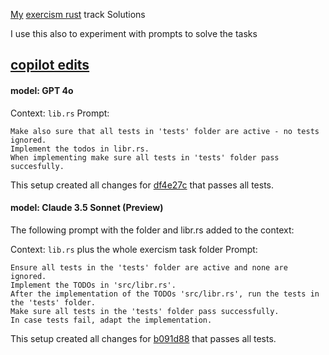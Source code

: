 [My](https://exercism.io/profiles/lotharschulz) [exercism rust](https://exercism.org/tracks/rust/exercises/) track Solutions


I use this also to experiment with prompts to solve the tasks

## [copilot edits](https://code.visualstudio.com/docs/copilot/copilot-edits)

#### model: GPT 4o

Context: `lib.rs`
Prompt:

```
Make also sure that all tests in 'tests' folder are active - no tests ignored. 
Implement the todos in libr.rs. 
When implementing make sure all tests in 'tests' folder pass succesfully. 
```

This setup created all changes for [df4e27c](https://github.com/lotharschulz/exercism-rust/commit/df4e27c10cff8a3e650e3c853c51bf72b58b65b0) that passes all tests.

#### model: Claude 3.5 Sonnet (Preview)

The following prompt with the folder and libr.rs added to the context:

Context: `lib.rs` plus the whole exercism task folder 
Prompt:

```
Ensure all tests in the 'tests' folder are active and none are ignored. 
Implement the TODOs in 'src/libr.rs'. 
After the implementation of the TODOs 'src/libr.rs', run the tests in the 'tests' folder.
Make sure all tests in the 'tests' folder pass successfully. 
In case tests fail, adapt the implementation.
```

This setup created all changes for [b091d88](https://github.com/lotharschulz/exercism-rust/commit/b091d88b74cd2a18fc4e581422726b29263bb286) that passes all tests.
